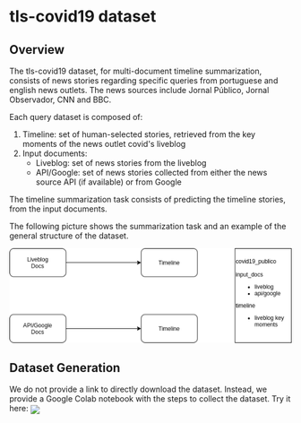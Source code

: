 # tls-covid19 dataset

## Overview

The tls-covid19 dataset, for multi-document timeline summarization, consists of news stories regarding specific queries from portuguese and english news outlets. The news sources include Jornal Público, Jornal Observador, CNN and BBC.

Each query dataset is composed of:

1.  Timeline: set of human-selected stories, retrieved from the key moments of the news outlet covid's liveblog
2.  Input documents:
    * Liveblog: set of news stories from the liveblog
    * API/Google: set of news stories collected from either the news source API (if available) or from Google
    
The timeline summarization task consists of predicting the timeline stories, from the input documents.

The following picture shows the summarization task and an example of the general structure of the dataset.

![Dataset structure](tls-covid19-struct.png?raw=true "Task and dataset structure")

## Dataset Generation

We do not provide a link to directly download the dataset. Instead, we provide a Google Colab notebook with the steps to collect the dataset. Try it here: [<img src="https://colab.research.google.com/assets/colab-badge.svg" align="center">](https://colab.research.google.com/drive/1sJIiURksx-Y6doNuZQNAezWXEZ1NVfwv?usp=sharing)
